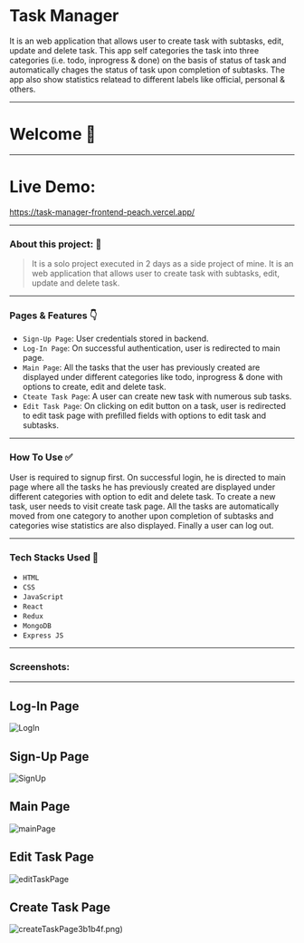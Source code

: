 # Task Manager

<p>
  It is an web application that allows user to create task with subtasks, edit, update and delete task. This app self categories the task into three categories (i.e. todo, inprogress & done) on the basis of status of task and automatically chages the status of task upon completion of subtasks. The app also show statistics relatead to different labels like official, personal & others.  
<p/>

---
# Welcome :wave:
---

# Live Demo:

https://task-manager-frontend-peach.vercel.app/

---

### About this project: :raised_hands:

> It is a solo project executed in 2 days as a side project of mine. It is an web application that allows user to create task with subtasks, edit, update and delete task. 
---


### Pages & Features :point_down:

- `Sign-Up Page`: User credentials stored in backend.
- `Log-In Page`: On successful authentication, user is redirected to main page.
- `Main Page`: All the tasks that the user has previously created are displayed under different categories like todo, inprogress & done with options to create, edit and delete task.
- `Cteate Task Page`: A user can create new task with numerous sub tasks.
- `Edit Task Page`: On clicking on edit button on a task, user is redirected to edit task page with prefilled fields with options to edit task and subtasks.

---

### How To Use ✅

User is required to signup first. On successful login, he is directed to main page where all the tasks he has previously created are displayed under different categories with option to edit and delete task. To create a new task, user needs to visit create task page. All the tasks are automatically moved from one category to another upon completion of subtasks and categories wise statistics are also displayed. Finally a user can log out. 

---

### Tech Stacks Used :wrench:

- `HTML`
- `CSS`
- `JavaScript`
- `React`
- `Redux`
- `MongoDB`
- `Express JS`

---

### Screenshots:
<hr/>

## Log-In Page

![LogIn](https://user-images.githubusercontent.com/92107053/166729066-82de00e4-cdc9-4ccb-abdb-9f95e7e02f23.png)

## Sign-Up Page

![SignUp](https://user-images.githubusercontent.com/92107053/166729034-61c1eaf0-e969-4dae-97f2-654f2dc9b095.png)

## Main Page

![mainPage](https://user-images.githubusercontent.com/92107053/166729096-3c642d31-ce57-432b-8c7c-5910c775b618.png)

## Edit Task Page

![editTaskPage](https://user-images.githubusercontent.com/92107053/166729126-24183fa5-9056-475b-aaf5-da08520afa8f.png)

## Create Task Page
![createTaskPage](https://user-images.githubusercontent.com/92107053/166729112-273a18ce-4480-41d7-b0f8-df1902bf4093.png)3b1b4f.png)










